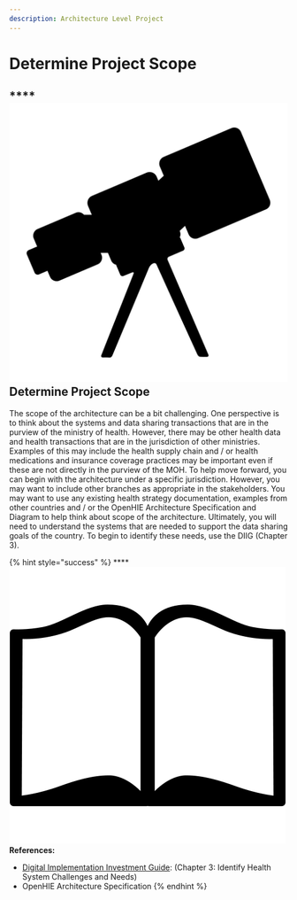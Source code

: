 ```yaml
---
description: Architecture Level Project
---
```


# Determine Project Scope

## \*\*\*\*![](../../.gitbook/assets/telescope.svg) **Determine Project Scope**                             

The scope of the architecture can be a bit challenging.  One perspective is to think about the systems and data sharing transactions that are in the purview of the ministry of health.  However, there may be other health data and health transactions that are in the jurisdiction of other ministries.  Examples of this may include the health supply chain and / or health medications and insurance coverage practices may be important even if these are not directly in the purview of the MOH.  To help move forward, you can begin with the architecture under a specific jurisdiction.  However, you may want to include other branches as appropriate in the stakeholders. You may want to use any existing health strategy documentation, examples from other countries and / or the OpenHIE Architecture Specification and Diagram to help think about scope of the architecture.  Ultimately, you will need to understand the systems that are needed to support the data sharing goals of the country.  To begin to identify these needs, use the DIIG \(Chapter 3\).  

{% hint style="success" %}
\*\*\*\*![](../../.gitbook/assets/book.png) **References:** 

* [Digital Implementation Investment Guide](https://www.who.int/publications/i/item/9789240010567): \(Chapter 3: Identify Health System Challenges and Needs\) 
* OpenHIE Architecture Specification 
{% endhint %}

